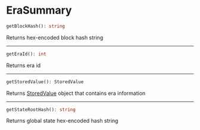 # EraSummary

```php
getBlockHash(): string
```
Returns hex-encoded block hash string

---
```php
getEraId(): int
```
Returns era id

---
```php
getStoredValue(): StoredValue
```
Returns [StoredValue](StoredValue.md) object that contains era information

---
```php
getStateRootHash(): string
```
Returns global state hex-encoded hash string
